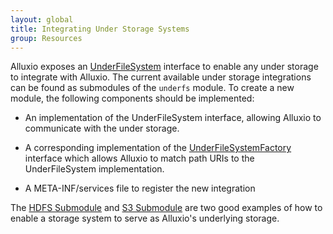 ```yaml
---
layout: global
title: Integrating Under Storage Systems
group: Resources
---
```


Alluxio exposes an
[UnderFileSystem](https://github.com/Alluxio/alluxio/blob/master/core/common/src/main/java/alluxio/underfs/UnderFileSystem.java)
interface to enable any under storage to integrate with Alluxio. The current available under storage
integrations can be found as submodules of the `underfs` module. To create a new module, the
following components should be implemented:

* An implementation of the UnderFileSystem interface, allowing Alluxio to communicate with the
under storage.

* A corresponding implementation of the
[UnderFileSystemFactory](https://github.com/Alluxio/alluxio/blob/master/core/common/src/main/java/alluxio/underfs/UnderFileSystemFactory.java)
interface which allows Alluxio to match path URIs to the UnderFileSystem implementation.

* A META-INF/services file to register the new integration

The [HDFS Submodule](https://github.com/alluxio/alluxio/tree/master/underfs/hdfs) and
[S3 Submodule](https://github.com/alluxio/alluxio/tree/master/underfs/s3) are two good examples of
how to enable a storage system to serve as Alluxio's underlying storage.
